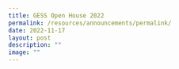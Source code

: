```yaml
---
title: GESS Open House 2022
permalink: /resources/announcements/permalink/
date: 2022-11-17
layout: post
description: ""
image: ""
---
```

